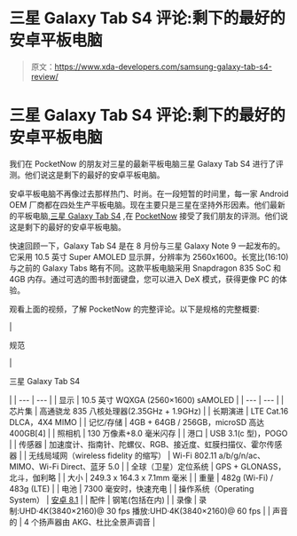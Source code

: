# 三星 Galaxy Tab S4 评论:剩下的最好的安卓平板电脑

> 原文：<https://www.xda-developers.com/samsung-galaxy-tab-s4-review/>

# 三星 Galaxy Tab S4 评论:剩下的最好的安卓平板电脑

我们在 PocketNow 的朋友对三星的最新平板电脑三星 Galaxy Tab S4 进行了评测。他们说这是剩下的最好的安卓平板电脑。

安卓平板电脑不再像过去那样热门、时尚。在一段短暂的时间里，每一家 Android OEM 厂商都在四处生产平板电脑。现在主要只是三星在坚持外形因素。他们最新的平板电脑,[三星 Galaxy Tab S4](https://www.xda-developers.com/samsung-galaxy-tab-s4-official/) ,在 [PocketNow](https://pocketnow.com/) 接受了我们朋友的评测。他们说这是剩下的最好的安卓平板电脑。

快速回顾一下，Galaxy Tab S4 是在 8 月份与三星 Galaxy Note 9 一起发布的。它采用 10.5 英寸 Super AMOLED 显示屏，分辨率为 2560x1600。长宽比(16:10)与之前的 Galaxy Tabs 略有不同。这款平板电脑采用 Snapdragon 835 SoC 和 4GB 内存。通过可选的图书封面键盘，您可以进入 DeX 模式，获得更像 PC 的体验。

观看上面的视频，了解 PocketNow 的完整评论。以下是规格的完整概要:

| 

规范

 | 

三星 Galaxy Tab S4

 |
| --- | --- |
| 显示 | 10.5 英寸 WQXGA (2560×1600) sAMOLED |
| --- | --- |
| 芯片集 | 高通骁龙 835 八核处理器(2.35GHz + 1.9GHz) |
| 长期演进 | LTE Cat.16 DLCA，4X4 MIMO |
| 记忆/存储 | 4GB + 64GB / 256GB，microSD 高达 400GB[4] |
| 照相机 | 130 万像素+8.0 毫米闪存 |
| 港口 | USB 3.1(c 型)，POGO |
| 传感器 | 加速度计、指南针、陀螺仪、RGB、接近度、虹膜扫描仪、霍尔传感器 |
| 无线局域网（wireless fidelity 的缩写） | Wi-Fi 802.11 a/b/g/n/ac、MIMO、Wi-Fi Direct、蓝牙 5.0 |
| 全球（卫星）定位系统 | GPS + GLONASS，北斗，伽利略 |
| 大小 | 249.3 x 164.3 x 7.1mm 毫米 |
| 重量 | 482g (Wi-Fi) / 483g (LTE) |
| 电池 | 7300 毫安时，快速充电 |
| 操作系统（Operating System） | [安卓 8.1](https://www.xda-developers.com/tag/android-oreo/) |
| 配件 | 钢笔(包括在内) |
| 录像 | 录制:UHD·4K(3840×2160)@ 30 fps 播放:UHD·4K(3840×2160)@ 60 fps |
| 声音的 | 4 个扬声器由 AKG、杜比全景声调音 |
